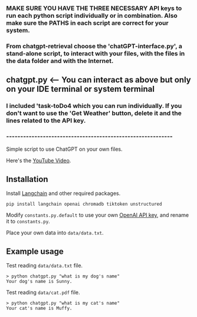### MAKE SURE YOU HAVE THE THREE NECESSARY API keys to run each python script individually or in combination. Also make sure the PATHS in each script are correct for your system.

### From chatgpt-retrieval choose the 'chatGPT-interface.py', a stand-alone script, to interact with your files, with the files in the data folder and with the Internet.

## chatgpt.py <-- You can interact as above but only on your IDE terminal or system terminal

### I included 'task-toDo4 which you can run individually. If you don't want to use the 'Get Weather' button, delete it and the lines related to the API key.
### -----------------------------------------------------------

Simple script to use ChatGPT on your own files.

Here's the [YouTube Video](https://youtu.be/9AXP7tCI9PI).

## Installation

Install [Langchain](https://github.com/hwchase17/langchain) and other required packages.
```
pip install langchain openai chromadb tiktoken unstructured
```
Modify `constants.py.default` to use your own [OpenAI API key](https://platform.openai.com/account/api-keys), and rename it to `constants.py`.

Place your own data into `data/data.txt`.

## Example usage
Test reading `data/data.txt` file.
```
> python chatgpt.py "what is my dog's name"
Your dog's name is Sunny.
```

Test reading `data/cat.pdf` file.
```
> python chatgpt.py "what is my cat's name"
Your cat's name is Muffy.
```
